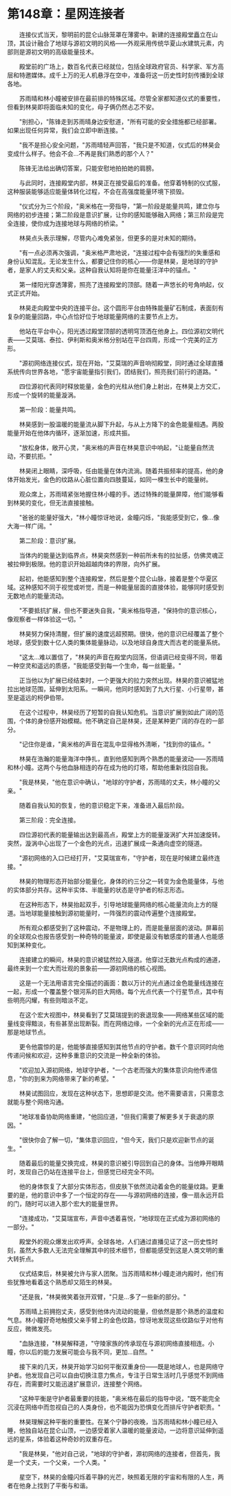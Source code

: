 # 第148章：星网连接者

　　连接仪式当天，黎明前的昆仑山脉笼罩在薄雾中。新建的连接殿堂矗立在山顶，其设计融合了地球与源初文明的风格——外观采用传统华夏山水建筑元素，内部则是源初文明的高级能量技术。

　　殿堂前的广场上，数百名代表已经就位，包括全球政府官员、科学家、军方高层和特邀媒体。成千上万的无人机悬浮在空中，准备将这一历史性时刻传播到全球各地。

　　苏雨晴和林小瞳被安排在最前排的特殊区域。尽管全家都知道仪式的重要性，但看到林昊即将面临未知的变化，母子俩仍然忐忑不安。

　　"别担心，"陈锋走到苏雨晴身边安慰道，"所有可能的安全措施都已经部署。如果出现任何异常，我们会立即中断连接。"

　　"我不是担心安全问题，"苏雨晴轻声回答，"我只是不知道，仪式后的林昊会变成什么样子。他会不会...不再是我们熟悉的那个人？"

　　陈锋无法给出确切答案，只能安慰地拍拍她的肩膀。

　　与此同时，连接殿堂内部，林昊正在接受最后的准备。他穿着特制的仪式服，这种服装能够适应能量体转化过程，不会在高强度能量环境下损毁。

　　"仪式分为三个阶段，"奥米格在一旁指导，"第一阶段是能量共鸣，建立你与网络的初步连接；第二阶段是意识扩展，让你的感知能够融入网络；第三阶段是完全连接，使你成为连接地球与网络的桥梁。"

　　林昊点头表示理解，尽管内心难免紧张，但更多的是对未知的期待。

　　"有一点必须再次强调，"奥米格严肃地说，"连接过程中会有强烈的失重感和身份认知混乱。无论发生什么，都要记住你的核心——你是林昊，是地球的守护者，是家人的丈夫和父亲。这种自我认知将是你在能量汪洋中的锚点。"

　　第一缕阳光穿透薄雾，照亮了连接殿堂的顶部。随着一声悠长的号角响起，仪式正式开始。

　　林昊走向殿堂中央的连接平台。这个圆形平台由特殊能量矿石制成，表面刻有复杂的能量回路，中心点恰好位于地球能量网络的主要节点上方。

　　他站在平台中心，阳光透过殿堂顶部的透明穹顶洒在他身上。四位源初文明代表——艾莫瑞、泰拉、伊利斯和奥米格分别站在平台四周，形成一个完美的正方形。

　　"源初网络连接仪式，现在开始，"艾莫瑞的声音响彻殿堂，同时通过全球直播系统传向世界各地，"愿宇宙能量指引我们，团结我们，照亮我们前行的道路。"

　　四位源初代表同时释放能量，金色的光柱从他们身上射出，在林昊上方交汇，形成一个旋转的能量漩涡。

　　第一阶段：能量共鸣。

　　林昊感到一股温暖的能量流从脚下升起，与从上方降下的金色能量相遇。两股能量开始在他体内循环，逐渐加速，形成共振。

　　"放松身体，敞开心灵，"奥米格的声音在林昊意识中响起，"让能量自然流动，不要抗拒。"

　　林昊闭上眼睛，深呼吸，任由能量在体内流淌。随着共振频率的提高，他的身体开始发光，金色的纹路从心脏位置向四肢蔓延，如同一棵生长中的能量树。

　　观众席上，苏雨晴紧张地握住林小瞳的手。透过特殊的能量屏障，他们能够看到林昊的变化，但无法直接接触。

　　"爸爸的能量好强大，"林小瞳惊讶地说，金瞳闪烁，"我能感受到它，像...像大海一样广阔。"

　　第二阶段：意识扩展。

　　当体内的能量达到临界点，林昊突然感到一种前所未有的拉扯感，仿佛灵魂正被拉伸到极限。他的意识开始超越肉体的界限，向外扩展。

　　起初，他能感知到整个连接殿堂，然后是整个昆仑山脉，接着是整个华夏区域。这种感知不同于视觉或听觉，而是一种能量层面的直接体验，能够同时感受到无数地点的能量流动。

　　"不要抵抗扩展，但也不要迷失自我，"奥米格指导道，"保持你的意识核心，像观察者一样体验这一切。"

　　林昊努力保持清醒，但扩展的速度远超预期。很快，他的意识已经覆盖了整个地球，感受到数十亿人类的集体能量脉动，以及地球自身庞大而古老的能量系统。

　　"这太...难以置信了，"林昊的声音在殿堂内回荡，但语调已经变得不同，带着一种空灵和遥远的质感，"我能感受到每一个生命，每一丝能量。"

　　正当他以为扩展已经结束时，一个更强大的拉力突然出现。林昊的意识被猛地拉出地球范围，延伸到太阳系。一瞬间，他同时感知到了九大行星、小行星带，甚至是遥远的柯伊伯带。

　　在这个过程中，林昊经历了短暂的自我认知危机。当意识扩展到如此广阔的范围，个体的身份感开始模糊。他不确定自己是林昊，还是某种更广阔的存在的一部分。

　　"记住你是谁，"奥米格的声音在混乱中显得格外清晰，"找到你的锚点。"

　　林昊在浩瀚的能量海洋中挣扎，直到他感知到两个熟悉的能量波动——苏雨晴和林小瞳。这两个与他血脉相连的存在成为他的灯塔，帮助他重新找回自我。

　　"我是林昊，"他在意识中确认，"地球的守护者，苏雨晴的丈夫，林小瞳的父亲。"

　　随着自我认知的恢复，他的意识稳定下来，准备进入最后阶段。

　　第三阶段：完全连接。

　　四位源初代表的能量输出达到最高点，殿堂上方的能量漩涡扩大并加速旋转。突然，漩涡中心出现了一个金色的光点，迅速扩展成一条通向虚空的隧道。

　　"源初网络的入口已经打开，"艾莫瑞宣布，"守护者，现在是时候建立最终连接。"

　　林昊的物理形态开始部分能量化，身体的约三分之一转变为金色能量体，与他的实体部分共存。这种半实体、半能量的状态是守护者的标志形态。

　　在这种形态下，林昊抬起双手，引导地球能量网络的核心能量流向上方的隧道。当地球能量接触到源初能量时，一阵强烈的震动传遍整个连接殿堂。

　　所有观众都感受到了这种震动，不是物理上的，而是能量层面的波动。屏幕前的全球观众也报告感受到一种奇特的能量波，即使是最没有敏感度的普通人也能感知到某种变化。

　　连接建立的瞬间，林昊的意识被猛然拉入隧道。他穿过无数光点构成的通道，最终来到一个宏大而壮观的景象前——源初网络的核心视图。

　　这是一个无法用语言完全描述的画面：数以万计的光点通过金色能量线连接在一起，形成一个覆盖整个银河系的巨大网络。每个光点代表一个行星节点，其中有些明亮闪耀，有些则暗淡不定。

　　在这个宏大视图中，林昊看到了艾莫瑞提到的衰退现象——网络某些区域的能量线变得黯淡，有些甚至出现断裂。而在网络边缘，一个全新的光点正在形成——那是地球节点。

　　更令他震惊的是，他能够直接感知到其他节点的守护者。数千个意识同时向他传递问候和欢迎，这种多重意识的交流是一种全新的体验。

　　"欢迎加入源初网络，地球守护者，"一个古老而强大的集体意识向他传递信息，"你的到来为网络带来了新的希望。"

　　林昊试图回应，发现在这种状态下，思想即是交流。他不需要语言，只需意念就能与整个网络沟通。

　　"地球准备协助网络重建，"他回应道，"但我们需要了解更多关于衰退的原因。"

　　"很快你会了解一切，"集体意识回应，"但今天，我们只是欢迎新节点的诞生。"

　　随着最后的能量交换完成，林昊的意识被引导回到自己的身体。当他睁开眼睛时，发现自己仍站在连接平台上，但感觉已经完全不同。

　　他的身体恢复了大部分实体形态，但皮肤下依然流动着金色的能量纹路。更重要的是，他的意识中多了一个恒定的存在——与源初网络的连接，像一扇永远开启的门，随时可以进入那个宏大的能量世界。

　　"连接成功，"艾莫瑞宣布，声音中透着喜悦，"地球现在正式成为源初网络的一部分。"

　　殿堂外的观众爆发出欢呼声。全球各地，人们通过直播见证了这一历史性时刻，虽然大多数人无法完全理解其中的技术细节，但都能感受到这是人类文明的重大转折点。

　　仪式结束后，林昊被允许与家人团聚。当苏雨晴和林小瞳走进内殿时，他们有些犹豫地看着这个熟悉却又陌生的林昊。

　　"还是我，"林昊微笑着张开双臂，"只是...多了一些新的部分。"

　　苏雨晴上前拥抱丈夫，感受到他体内流动的能量，但依然是那个熟悉的温度和气息。林小瞳好奇地触摸父亲手臂上的金色纹路，惊讶地发现这些纹路似乎对他有反应，微微发亮。

　　"血脉连接，"林昊解释道，"守陵家族的传承现在与源初网络直接相连。小瞳，你以后的能力发展可能会与我不同，更加...自然。"

　　接下来的几天，林昊开始学习如何平衡双重身份——既是地球人，也是网络守护者。他发现自己可以自由切换注意力焦点，专注于日常生活时几乎感觉不到网络存在，而需要时又能迅速扩展意识，连接整个网络。

　　"这种平衡是守护者最重要的技能，"奥米格在最后的指导中说，"既不能完全沉浸在网络中而忽视自己的人类身份，也不能因为恐惧变化而排斥守护者职责。"

　　林昊理解这种平衡的重要性。在某个宁静的夜晚，当苏雨晴和林小瞳已经入睡，他独自站在昆仑山顶，一边感受着家人温暖的能量波动，一边将意识延伸到遥远的星系，体验着这种奇妙的双重存在。

　　"我是林昊，"他对自己说，"地球的守护者，源初网络的连接者，但首先，我是一个丈夫，一个父亲，一个人类。"

　　星空下，林昊的金瞳闪烁着平静的光芒，映照着无限的宇宙和有限的人生，两者在他身上找到了平衡与和谐。 